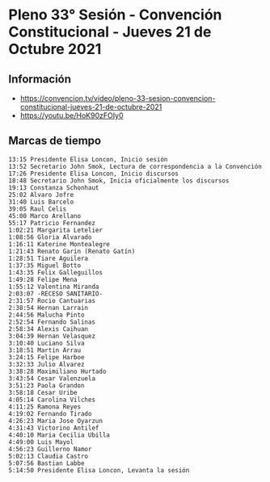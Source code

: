 # Pleno 33° Sesión - Convención Constitucional - Jueves 21 de Octubre 2021

## Información
- https://convencion.tv/video/pleno-33-sesion-convencion-constitucional-jueves-21-de-octubre-2021
- https://youtu.be/HoK90zFOIy0

## Marcas de tiempo
```
13:15 Presidente Elisa Loncon, Inicio sesión
13:52 Secretario John Smok, Lectura de correspondencia a la Convención
17:26 Presidente Elisa Loncon, Inicio discursos
18:48 Secretario John Smok, Inicia oficialmente los discursos
19:13 Constanza Schonhaut
25:02 Alvaro Jofre
31:40 Luis Barcelo
39:05 Raul Celis
45:00 Marco Arellano
55:17 Patricio Fernandez
1:02:21 Margarita Letelier
1:08:56 Gloria Alvarado
1:16:11 Katerine Montealegre
1:21:43 Renato Garin (Renato Gatín)
1:28:51 Tiare Aguilera
1:37:35 Miguel Botto
1:43:35 Felix Galleguillos
1:49:28 Felipe Mena
1:55:12 Valentina Miranda
2:03:07 -RECESO SANITARIO-
2:31:57 Rocio Cantuarias
2:38:54 Hernan Larrain
2:44:56 Malucha Pinto
2:52:54 Fernando Salinas
2:58:34 Alexis Caihuan
3:04:39 Hernan Velasquez
3:10:40 Luciano Silva
3:18:51 Martin Arrau
3:24:15 Felipe Harboe
3:32:33 Julio Alvarez
3:38:28 Maximiliano Hurtado
3:43:54 Cesar Valenzuela
3:51:23 Paola Grandon
3:58:18 Cesar Uribe
4:05:14 Carolina Vilches
4:11:25 Ramona Reyes
4:19:02 Fernando Tirado
4:26:23 Maria Jose Oyarzun
4:31:43 Victorino Antilef
4:40:10 Maria Cecilia Ubilla
4:49:00 Luis Mayol
4:56:23 Guillerno Namor
5:02:13 Claudia Castro
5:07:56 Bastian Labbe
5:14:50 Presidente Elisa Loncon, Levanta la sesión
```